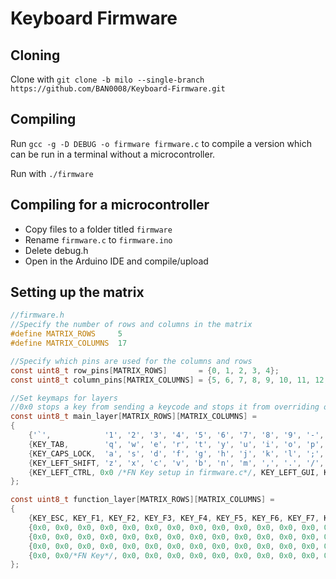 # Keyboard Firmware

## Cloning
Clone with ```git clone -b milo --single-branch https://github.com/BAN0008/Keyboard-Firmware.git```

## Compiling
Run ```gcc -g -D DEBUG -o firmware firmware.c``` to compile a version which can be run in a terminal without a microcontroller.

Run with ```./firmware```

## Compiling for a microcontroller
- Copy files to a folder titled ```firmware```
- Rename ```firmware.c``` to ```firmware.ino```
- Delete debug.h
- Open in the Arduino IDE and compile/upload

## Setting up the matrix
```c
//firmware.h
//Specify the number of rows and columns in the matrix
#define MATRIX_ROWS		5
#define MATRIX_COLUMNS	17

//Specify which pins are used for the columns and rows
const uint8_t row_pins[MATRIX_ROWS]       = {0, 1, 2, 3, 4};                                                 //0 = Top row, 4 = Bottom row
const uint8_t column_pins[MATRIX_COLUMNS] = {5, 6, 7, 8, 9, 10, 11, 12, 14, 15, 16, 17, 18, 19, 20, 21, 22}; //5 = Leftmost column, 22 = Rightmost column

//Set keymaps for layers
//0x0 stops a key from sending a keycode and stops it from overriding other layers
const uint8_t main_layer[MATRIX_ROWS][MATRIX_COLUMNS] =
{
	{'`',            '1', '2', '3', '4', '5', '6', '7', '8', '9', '-', '=', KEY_BACKSPACE, KEY_INSERT, KEY_HOME, KEY_PAGE_UP},
	{KEY_TAB,        'q', 'w', 'e', 'r', 't', 'y', 'u', 'i', 'o', 'p', '[', ']', KEY_DELETE, KEY_END, KEY_PAGE_DOWN},
	{KEY_CAPS_LOCK,  'a', 's', 'd', 'f', 'g', 'h', 'j', 'k', 'l', ';', '\'', KEY_RETURN, 0x0, 0x0, 0x0},
	{KEY_LEFT_SHIFT, 'z', 'x', 'c', 'v', 'b', 'n', 'm', ',', '.', '/', KEY_RIGHT_SHIFT, 0x0, 0x0, 0x0, 0x0},
	{KEY_LEFT_CTRL, 0x0 /*FN Key setup in firmware.c*/, KEY_LEFT_GUI, KEY_LEFT_ALT, ' ', KEY_RIGHT_ALT, KEY_RIGHT_GUI, KEY_RIGHT_CTRL, KEY_LEFT_ARROW, KEY_DOWN_ARROW, KEY_RIGHT_ARROW, 0x0, 0x0, 0x0, 0x0, 0x0}
};

const uint8_t function_layer[MATRIX_ROWS][MATRIX_COLUMNS] =
{
	{KEY_ESC, KEY_F1, KEY_F2, KEY_F3, KEY_F4, KEY_F5, KEY_F6, KEY_F7, KEY_F8, KEY_F9, KEY_F10, KEY_F11, KEY_F12, 0x0, 0x0, 0x0},
	{0x0, 0x0, 0x0, 0x0, 0x0, 0x0, 0x0, 0x0, 0x0, 0x0, 0x0, 0x0, 0x0, 0x0, 0x0, 0x0},
	{0x0, 0x0, 0x0, 0x0, 0x0, 0x0, 0x0, 0x0, 0x0, 0x0, 0x0, 0x0, 0x0, 0x0, 0x0, 0x0},
	{0x0, 0x0, 0x0, 0x0, 0x0, 0x0, 0x0, 0x0, 0x0, 0x0, 0x0, 0x0, 0x0, 0x0, 0x0, 0x0},
	{0x0, 0x0/*FN Key*/, 0x0, 0x0, 0x0, 0x0, 0x0, 0x0, 0x0, 0x0, 0x0, 0x0, 0x0, 0x0, 0x0, 0x0}
};

```

